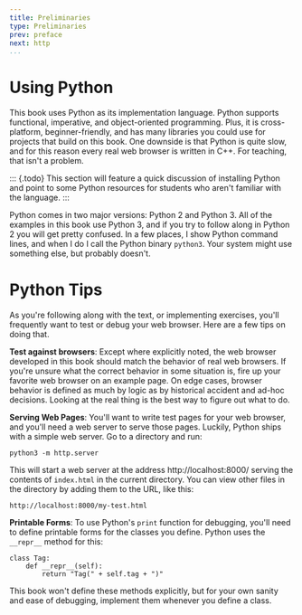 ```yaml
---
title: Preliminaries
type: Preliminaries
prev: preface
next: http
...
```



Using Python
============

This book uses Python as its implementation language. Python supports
functional, imperative, and object-oriented programming. Plus, it is
cross-platform, beginner-friendly, and has many libraries you could
use for projects that build on this book. One downside is that Python
is quite slow, and for this reason every real web browser is written
in C++. For teaching, that isn't a problem.

::: {.todo}
This section will feature a quick discussion of installing Python and
point to some Python resources for students who aren't familiar with
the language.
:::

Python comes in two major versions: Python 2 and Python 3. All of the
examples in this book use Python 3, and if you try to follow along in
Python 2 you will get pretty confused. In a few places, I show Python
command lines, and when I do I call the Python binary `python3`. Your
system might use something else, but probably doesn't.


Python Tips
===========

As you're following along with the text, or implementing exercises,
you'll frequently want to test or debug your web browser. Here are a
few tips on doing that.

**Test against browsers**: Except where explicitly noted, the web
browser developed in this book should match the behavior of real web
browsers. If you're unsure what the correct behavior in some situation
is, fire up your favorite web browser on an example page. On edge
cases, browser behavior is defined as much by logic as by historical
accident and ad-hoc decisions. Looking at the real thing is the best
way to figure out what to do.

**Serving Web Pages**: You'll want to write test pages for your web
browser, and you'll need a web server to serve those pages. Luckily,
Python ships with a simple web server. Go to a directory and run:

    python3 -m http.server
    
This will start a web server at the address http://localhost:8000/
serving the contents of `index.html` in the current directory. You can
view other files in the directory by adding them to the URL, like
this:

    http://localhost:8000/my-test.html

**Printable Forms**: To use Python's `print` function for debugging,
you'll need to define printable forms for the classes you define.
Python uses the `__repr__` method for this:

``` {.python}
class Tag:
    def __repr__(self):
        return "Tag(" + self.tag + ")"
```

This book won't define these methods explicitly, but for your own
sanity and ease of debugging, implement them whenever you define a
class.

